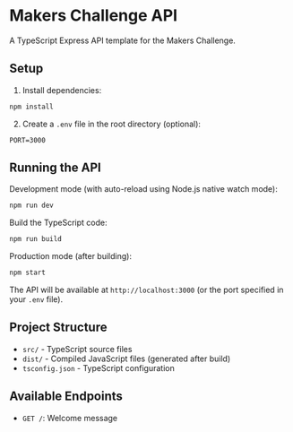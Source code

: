 # Makers Challenge API

A TypeScript Express API template for the Makers Challenge.

## Setup

1. Install dependencies:

```bash
npm install
```

2. Create a `.env` file in the root directory (optional):

```
PORT=3000
```

## Running the API

Development mode (with auto-reload using Node.js native watch mode):

```bash
npm run dev
```

Build the TypeScript code:

```bash
npm run build
```

Production mode (after building):

```bash
npm start
```

The API will be available at `http://localhost:3000` (or the port specified in your `.env` file).

## Project Structure

- `src/` - TypeScript source files
- `dist/` - Compiled JavaScript files (generated after build)
- `tsconfig.json` - TypeScript configuration

## Available Endpoints

- `GET /`: Welcome message
